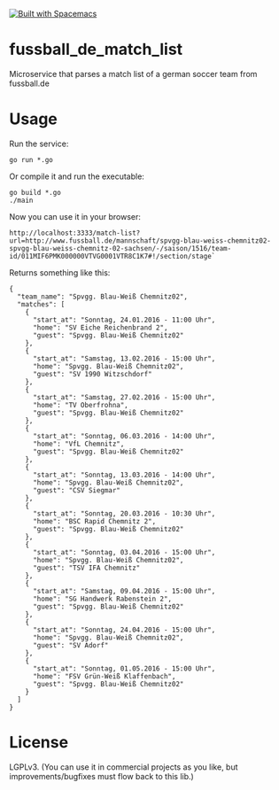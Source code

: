 [![Built with Spacemacs](https://cdn.rawgit.com/syl20bnr/spacemacs/442d025779da2f62fc86c2082703697714db6514/assets/spacemacs-badge.svg)](http://github.com/syl20bnr/spacemacs)

# fussball_de_match_list
Microservice that parses a match list of a german soccer team from fussball.de

# Usage

Run the service:

````
go run *.go
````

Or compile it and run the executable:

````
go build *.go
./main
````

Now you can use it in your browser:

````
http://localhost:3333/match-list?url=http://www.fussball.de/mannschaft/spvgg-blau-weiss-chemnitz02-spvgg-blau-weiss-chemnitz-02-sachsen/-/saison/1516/team-id/011MIF6PMK000000VTVG0001VTR8C1K7#!/section/stage`
````

Returns something like this:

````
{
  "team_name": "Spvgg. Blau-Weiß Chemnitz02",
  "matches": [
    {
      "start_at": "Sonntag, 24.01.2016 - 11:00 Uhr",
      "home": "SV Eiche Reichenbrand 2",
      "guest": "Spvgg. Blau-Weiß Chemnitz02"
    },
    {
      "start_at": "Samstag, 13.02.2016 - 15:00 Uhr",
      "home": "Spvgg. Blau-Weiß Chemnitz02",
      "guest": "SV 1990 Witzschdorf"
    },
    {
      "start_at": "Samstag, 27.02.2016 - 15:00 Uhr",
      "home": "TV Oberfrohna",
      "guest": "Spvgg. Blau-Weiß Chemnitz02"
    },
    {
      "start_at": "Sonntag, 06.03.2016 - 14:00 Uhr",
      "home": "VfL Chemnitz",
      "guest": "Spvgg. Blau-Weiß Chemnitz02"
    },
    {
      "start_at": "Sonntag, 13.03.2016 - 14:00 Uhr",
      "home": "Spvgg. Blau-Weiß Chemnitz02",
      "guest": "CSV Siegmar"
    },
    {
      "start_at": "Sonntag, 20.03.2016 - 10:30 Uhr",
      "home": "BSC Rapid Chemnitz 2",
      "guest": "Spvgg. Blau-Weiß Chemnitz02"
    },
    {
      "start_at": "Sonntag, 03.04.2016 - 15:00 Uhr",
      "home": "Spvgg. Blau-Weiß Chemnitz02",
      "guest": "TSV IFA Chemnitz"
    },
    {
      "start_at": "Samstag, 09.04.2016 - 15:00 Uhr",
      "home": "SG Handwerk Rabenstein 2",
      "guest": "Spvgg. Blau-Weiß Chemnitz02"
    },
    {
      "start_at": "Sonntag, 24.04.2016 - 15:00 Uhr",
      "home": "Spvgg. Blau-Weiß Chemnitz02",
      "guest": "SV Adorf"
    },
    {
      "start_at": "Sonntag, 01.05.2016 - 15:00 Uhr",
      "home": "FSV Grün-Weiß Klaffenbach",
      "guest": "Spvgg. Blau-Weiß Chemnitz02"
    }
  ]
}
````

# License
LGPLv3. (You can use it in commercial projects as you like, but improvements/bugfixes must flow back to this lib.)
